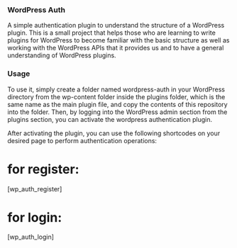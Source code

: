 ### WordPress Auth

A simple authentication plugin to understand the structure of a WordPress plugin. This is a small project that helps those who are learning to write plugins for WordPress to become familiar with the basic structure as well as working with the WordPress APIs that it provides us and to have a general understanding of WordPress plugins.

### Usage 

To use it, simply create a folder named wordpress-auth in your WordPress directory from the wp-content folder inside the plugins folder, which is the same name as the main plugin file, and copy the contents of this repository into the folder. Then, by logging into the WordPress admin section from the plugins section, you can activate the wordpress authentication plugin.

After activating the plugin, you can use the following shortcodes on your desired page to perform authentication operations:

# for register:

[wp_auth_register]

# for login:

[wp_auth_login]